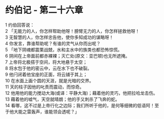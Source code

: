 # 约伯记 - 第二十六章
  
 1 约伯回答说：  
 2 「无能力的人，你怎样帮助他呀！膀臂无力的人，你怎样拯救他呀！  
 3 无智慧的人，你怎样忠告他，使你多知成功的谋略呀！  
 4 你发言，靠谁帮助呢？有谁的灵气从你而出呢？  
 5 「地下阴魂都震栗战兢，水和主水中的族类也都恐怖惊慌。  
 6 阴间在上帝面前都赤裸裸；灭亡处(原文：亚巴顿)也无所遮掩。  
 7 上帝将北极搭于空间，将大地悬于太空；  
 8 将水包于他的密云中，云在水下也不破裂。  
 9 他闩闭着他宝座的正面，将云铺于其上；  
 10 在水面上画个圆的天涯，就是光暗的交界。  
 11 天的柱子因他的叱责而震动，而惊奇。  
 12 他用他的能力搅动大海(或译：平静大海)；藉着他的灵巧，他把拉哈龙击伤。  
 13 藉着他的嘘气，天空就晴朗；他的手又刺杀了飞奔的蛇。  
 14 看哪，这不过是上帝行化之边际；我们所听于他的，是何等细微的低语阿！至于他大能之雷轰声，谁能领会透呢？」